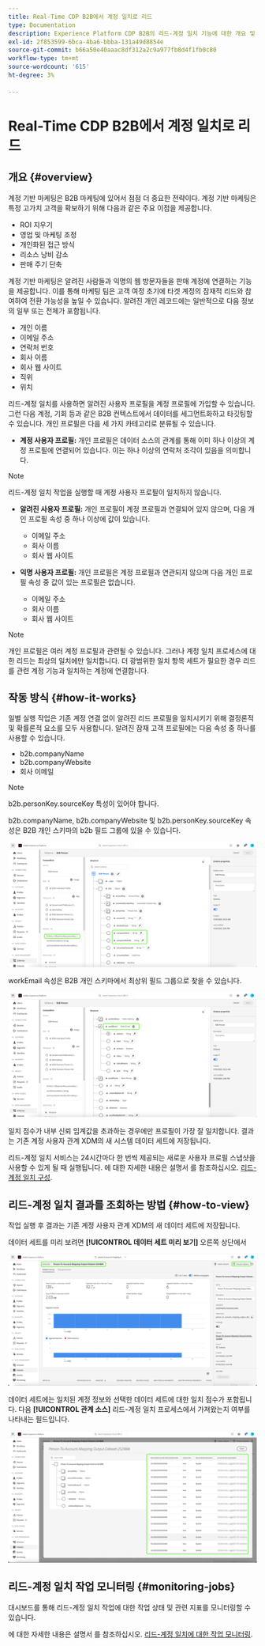```yaml
---
title: Real-Time CDP B2B에서 계정 일치로 리드
type: Documentation
description: Experience Platform CDP B2B의 리드-계정 일치 기능에 대한 개요 및 추가 정보입니다.
exl-id: 2f853599-6bca-4ba6-bbba-131a49d8854e
source-git-commit: b66a50e40aaac8df312a2c9a977fb8d4f1fb0c80
workflow-type: tm+mt
source-wordcount: '615'
ht-degree: 3%

---
```


# Real-Time CDP B2B에서 계정 일치로 리드

## 개요 {#overview}

계정 기반 마케팅은 B2B 마케팅에 있어서 점점 더 중요한 전략이다. 계정 기반 마케팅은 특정 고가치 고객을 확보하기 위해 다음과 같은 주요 이점을 제공합니다.

- ROI 지우기
- 영업 및 마케팅 조정
- 개인화된 접근 방식
- 리소스 낭비 감소
- 판매 주기 단축

계정 기반 마케팅은 알려진 사람들과 익명의 웹 방문자들을 판매 계정에 연결하는 기능을 제공합니다. 이를 통해 마케팅 팀은 고객 여정 초기에 타겟 계정의 잠재적 리드와 참여하여 전환 가능성을 높일 수 있습니다. 알려진 개인 레코드에는 일반적으로 다음 정보의 일부 또는 전체가 포함됩니다.

- 개인 이름
- 이메일 주소
- 연락처 번호
- 회사 이름
- 회사 웹 사이트
- 직위
- 위치

리드-계정 일치를 사용하면 알려진 사용자 프로필을 계정 프로필에 가입할 수 있습니다. 그런 다음 계정, 기회 등과 같은 B2B 컨텍스트에서 데이터를 세그먼트화하고 타깃팅할 수 있습니다. 개인 프로필은 다음 세 가지 카테고리로 분류될 수 있습니다.

- **계정 사용자 프로필:** 개인 프로필은 데이터 소스의 관계를 통해 이미 하나 이상의 계정 프로필에 연결되어 있습니다. 이는 하나 이상의 연락처 조각이 있음을 의미합니다.

>[!NOTE]
>
> 리드-계정 일치 작업을 실행할 때 계정 사용자 프로필이 일치하지 않습니다.

- **알려진 사용자 프로필:** 개인 프로필이 계정 프로필과 연결되어 있지 않으며, 다음 개인 프로필 속성 중 하나 이상에 값이 있습니다.

   - 이메일 주소
   - 회사 이름
   - 회사 웹 사이트

- **익명 사용자 프로필:** 개인 프로필은 계정 프로필과 연관되지 않으며 다음 개인 프로필 속성 중 값이 있는 프로필은 없습니다.

   - 이메일 주소
   - 회사 이름
   - 회사 웹 사이트

>[!NOTE]
>
> 개인 프로필은 여러 계정 프로필과 관련될 수 있습니다. 그러나 계정 일치 프로세스에 대한 리드는 최상의 일치에만 일치합니다. 더 광범위한 일치 항목 세트가 필요한 경우 리드를 관련 계정 기능과 일치하는 계정에 연결합니다.

## 작동 방식 {#how-it-works}

일별 실행 작업은 기존 계정 연결 없이 알려진 리드 프로필을 일치시키기 위해 결정론적 및 확률론적 요소를 모두 사용합니다. 알려진 잠재 고객 프로필에는 다음 속성 중 하나를 사용할 수 있습니다.

- b2b.companyName
- b2b.companyWebsite
- 회사 이메일

>[!NOTE]
>
> b2b.personKey.sourceKey 특성이 있어야 합니다.

b2b.companyName, b2b.companyWebsite 및 b2b.personKey.sourceKey 속성은 B2B 개인 스키마의 b2b 필드 그룹에 있을 수 있습니다.

![속성을 보여주는 B2B 개인 스키마](/help/rtcdp/accounts/images/b2b-person-schema.png)

workEmail 속성은 B2B 개인 스키마에서 최상위 필드 그룹으로 찾을 수 있습니다.

![workEmail을 표시하는 B2B 개인 스키마](/help/rtcdp/accounts/images/b2b-person-workemail.png)

일치 점수가 내부 신뢰 임계값을 초과하는 경우에만 프로필이 가장 잘 일치합니다. 결과는 기존 계정 사용자 관계 XDM의 새 시스템 데이터 세트에 저장됩니다.

리드-계정 일치 서비스는 24시간마다 한 번씩 제공되는 새로운 사용자 프로필 스냅샷을 사용할 수 있게 될 때 실행됩니다. 에 대한 자세한 내용은 설명서 를 참조하십시오. [리드-계정 일치 구성](/help/rtcdp/accounts/account-profile-ui-guide.md).

## 리드-계정 일치 결과를 조회하는 방법 {#how-to-view}

작업 실행 후 결과는 기존 계정 사용자 관계 XDM의 새 데이터 세트에 저장됩니다.

데이터 세트를 미리 보려면 **[!UICONTROL 데이터 세트 미리 보기]** 오른쪽 상단에서

![새 데이터 세트](/help/rtcdp/accounts/images/b2b-dataset-output.png)

데이터 세트에는 일치된 계정 정보와 선택한 데이터 세트에 대한 일치 점수가 포함됩니다. 다음 **[!UICONTROL 관계 소스]** 리드-계정 일치 프로세스에서 가져왔는지 여부를 나타내는 필드입니다.

![데이터 세트 신뢰도 점수 및 출력 미리 보기](/help/rtcdp/accounts/images/b2b-dataset-preview.png)

## 리드-계정 일치 작업 모니터링 {#monitoring-jobs}

대시보드를 통해 리드-계정 일치 작업에 대한 작업 상태 및 관련 지표를 모니터링할 수 있습니다.

에 대한 자세한 내용은 설명서 를 참조하십시오. [리드-계정 일치에 대한 작업 모니터링](/help/dataflows/ui/b2b/monitor-profile-enrichment.md).

